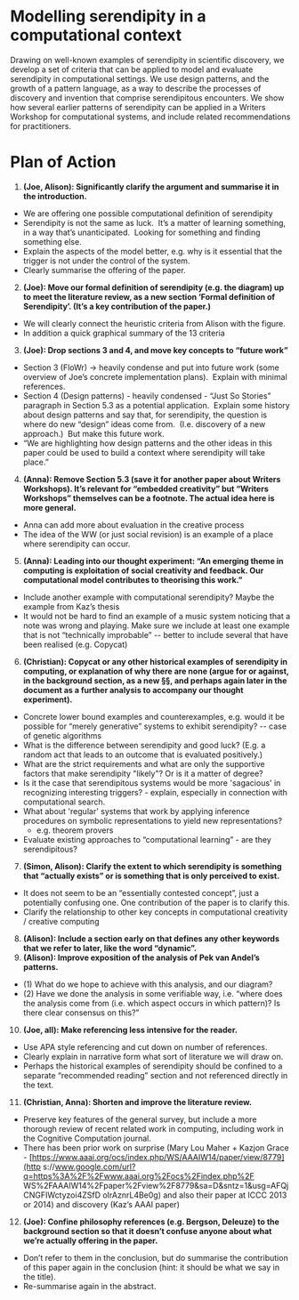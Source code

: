 # Modelling serendipity in a computational context

Drawing on well-known examples of serendipity in scientific discovery,
we develop a set of criteria that can be applied to model and evaluate
serendipity in computational settings.  We use design patterns, and
the growth of a pattern language, as a way to describe the processes
of discovery and invention that comprise serendipitous encounters.  We
show how several earlier patterns of serendipity can be applied in a
Writers Workshop for computational systems, and include related
recommendations for practitioners.

# Plan of Action

1. **(Joe, Alison): Significantly clarify the argument and summarise it in
the introduction.**
 -   We are offering one possible computational definition of serendipity
 -   Serendipity is not the same as luck.  It’s a matter of learning
     something, in a way that’s unanticipated.  Looking for something and
     finding something else.
 -   Explain the aspects of the model better, e.g. why is it essential
     that the trigger is not under the control of the system.
 -   Clearly summarise the offering of the paper.
2. **(Joe): Move our formal definition of serendipity (e.g. the diagram) up
to meet the literature review, as a new section ‘Formal definition of
Serendipity’. (It’s a key contribution of the paper.)**
 -   We will clearly connect the heuristic criteria from Alison with the
     figure.
 -   In addition a quick graphical summary of the 13 criteria
3. **(Joe): Drop sections 3 and 4, and move key concepts to “future work”**
 -   Section 3 (FloWr) -\> heavily condense and put into future work
     (some overview of Joe’s concrete implementation plans).  Explain
     with minimal references.
 -   Section 4 (Design patterns) - heavily condensed - “Just So Stories”
     paragraph in Section 5.3 as a potential application.  Explain some
     history about design patterns and say that, for serendipity, the
     question is where do new “design” ideas come from.  (I.e. discovery
     of a new approach.)  But make this future work.
 -   “We are highlighting how design patterns and the other ideas in this
     paper could be used to build a context where serendipity will take
     place.”
4. **(Anna): Remove Section 5.3 (save it for another paper about Writers
Workshops).  It’s relevant for “embedded creativity” but “Writers
Workshops” themselves can be a footnote.  The actual idea here is more
general.**
 -   Anna can add more about evaluation in the creative process
 -   The idea of the WW (or just social revision) is an example of a
     place where serendipity can occur.
5. **(Anna): Leading into our thought experiment: “An emerging theme in
computing is exploitation of social creativity and feedback.  Our
computational model contributes to theorising this work.”**
 -   Include another example with computational serendipity?  Maybe the
     example from Kaz’s thesis
 -   It would not be hard to find an example of a music system noticing
     that a note was wrong and playing.  Make sure we include at least
     one example that is not “technically improbable” -- better to
     include several that have been realised (e.g. Copycat)
6. **(Christian): Copycat or any other historical examples of serendipity
in computing, or explanation of why there are none (argue for or
against, in the background section, as a new §§, and perhaps again later
in the document as a further analysis to accompany our thought
experiment).**
 -   Concrete lower bound examples and counterexamples, e.g. would it be
     possible for “merely generative” systems to exhibit serendipity? --
     case of genetic algorithms
 -   What is the difference between serendipity and good luck? (E.g. a
     random act that leads to an outcome that is evaluated positively.)
 -   What are the strict requirements and what are only the supportive
     factors that make serendipity "likely"? Or is it a matter of degree?
 -   Is it the case that serendipitous systems would be more 'sagacious'
     in recognizing interesting triggers? - explain, especially in
     connection with computational search.
 -   What about 'regular' systems that work by applying inference
     procedures on symbolic representations to yield new representations?
     - e.g. theorem provers
 -   Evaluate existing approaches to “computational learning” - are they
     serendipitous?
7. **(Simon, Alison): Clarify the extent to which serendipity is something
that “actually exists” or is something that is only perceived to exist.**
 -   It does not seem to be an “essentially contested concept”, just a
     potentially confusing one.  One contribution of the paper is to
     clarify this.
 -   Clarify the relationship to other key concepts in computational
     creativity / creative computing
8. **(Alison): Include a section early on that defines any other keywords
that we refer to later, like the word “dynamic”.**
9. **(Alison): Improve exposition of the analysis of Pek van Andel’s
patterns.**
 -   (1) What do we hope to achieve with this analysis, and our diagram?
 -   (2) Have we done the analysis in some verifiable way, i.e. “where
     does the analysis come from (i.e. which aspect occurs in which
     pattern)? Is there clear consensus on this?”
10. **(Joe, all): Make referencing less intensive for the reader.**
 -   Use APA style referencing and cut down on number of references.
 -   Clearly explain in narrative form what sort of literature we will
     draw on.
 -   Perhaps the historical examples of serendipity should be confined to
     a separate “recommended reading” section and not referenced directly
     in the text.
11. **(Christian, Anna): Shorten and improve the literature review.**
 -   Preserve key features of the general survey, but include a more
     thorough review of recent related work in computing, including work
     in the Cognitive Computation journal.
 -   There has been prior work on surprise (Mary Lou Maher + Kazjon
     Grace -
     [https://www.aaai.org/ocs/index.php/WS/AAAIW14/paper/view/8779](http
 s://www.google.com/url?q=https%3A%2F%2Fwww.aaai.org%2Focs%2Findex.php%2F
 WS%2FAAAIW14%2Fpaper%2Fview%2F8779&sa=D&sntz=1&usg=AFQjCNGFIWctyzoi4ZSfD
 oIrAznrL4Be0g) and
     also their paper at ICCC 2013 or 2014) and discovery (Kaz’s AAAI
     paper)
12. **(Joe): Confine philosophy references (e.g. Bergson, Deleuze) to the
background section so that it doesn’t confuse anyone about what we’re
actually offering in the paper.**
 -   Don’t refer to them in the conclusion, but do summarise the
     contribution of this paper again in the conclusion (hint: it should
     be what we say in the title).
 -   Re-summarise again in the abstract.

